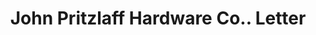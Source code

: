 ---
doi: 10.7916/D8B86M86
date_other: '1906'
date_other_textual: '1906'
form: correspondence
genre:
- Letters (correspondence)
name:
- John Pritzlaff Hardware Co.
object_in_context_url: https://biggert.cul.columbia.edu/items/view/ave_biggert_01612
subject_hierarchical_geographic:
- Milwaukee, Wisconsin, United States
subject_name:
- John Pritzlaff Hardware Co.
title: John Pritzlaff Hardware Co.. Letter
sort_title: John Pritzlaff Hardware Co.. Letter
call_number: ave_biggert_01612
coordinates:
- 43.05,-87.95
pid: ave_biggert_01612
identifiers: ave_biggert_01612
thumbnail: https://derivativo-1.library.columbia.edu/iiif/2/ldpd:343962/full/!256,256/0/native.jpg
permalink: /biggert/ave_biggert_01612/
layout: iiif-image-page
---